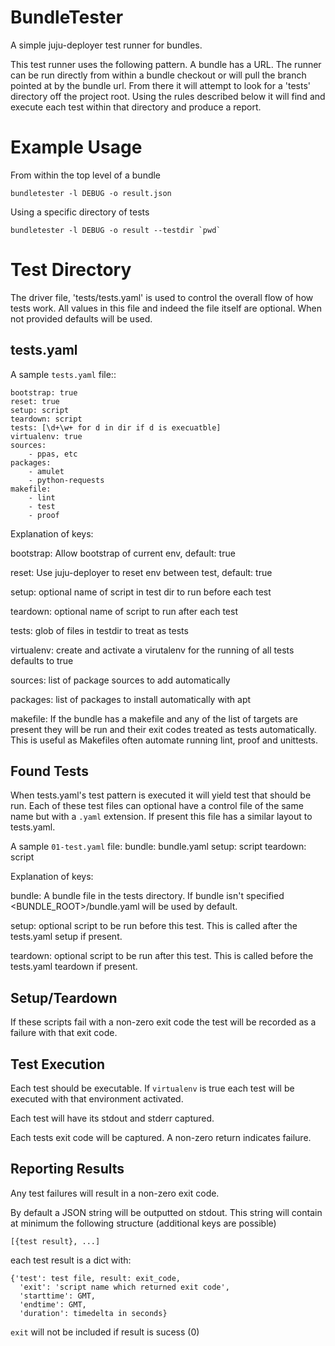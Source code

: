 BundleTester
============

A simple juju-deployer test runner for bundles.

This test runner uses the following pattern. A bundle has a URL.
The runner can be run directly from within a bundle checkout or
will pull the branch pointed at by the bundle url. From there
it will attempt to look for a 'tests' directory off the project 
root. Using the rules described below it will find and execute
each test within that directory and produce a report.

Example Usage
=============

From within the top level of a bundle 

    bundletester -l DEBUG -o result.json

Using a specific directory of tests

    bundletester -l DEBUG -o result --testdir `pwd`


Test Directory
==============

The driver file, 'tests/tests.yaml' is used to control the 
overall flow of how tests work. All values in this file and
indeed the file itself are optional. When not provided defaults
will be used.

tests.yaml
----------

A sample `tests.yaml` file::

    bootstrap: true
    reset: true
    setup: script
    teardown: script
    tests: [\d+\w+ for d in dir if d is execuatble]
    virtualenv: true
    sources:
        - ppas, etc
    packages:
        - amulet
        - python-requests
    makefile:
        - lint
        - test
        - proof

Explanation of keys:

bootstrap: Allow bootstrap of current env, default: true

reset: Use juju-deployer to reset env between test, default: true

setup: optional name of script in test dir to run before each test

teardown: optional name of script to run after each test

tests: glob of files in testdir to treat as tests

virtualenv: create and activate a virutalenv for the running of all tests
defaults to true

sources: list of package sources to add automatically 

packages: list of packages to install automatically with apt

makefile: If the bundle has a makefile and any of the list of targets are
present they will be run and their exit codes treated as tests automatically.
This is useful as Makefiles often automate running lint, proof and unittests.

Found Tests
-----------

When tests.yaml's test pattern is executed it will yield test that should be run. Each
of these test files can optional have a control file of the same name but with a `.yaml`
extension. If present this file has a similar layout to tests.yaml. 

A sample `01-test.yaml` file:
    bundle: bundle.yaml
    setup: script
    teardown: script

Explanation of keys:

bundle: A bundle file in the tests directory. If bundle isn't specified
<BUNDLE_ROOT>/bundle.yaml will be used by default.

setup: optional script to be run before this test. This is called after the
tests.yaml setup if present.

teardown: optional script to be run after this test. This is called before the
tests.yaml teardown if present.

Setup/Teardown
--------------

If these scripts fail with a non-zero exit code the test will be recorded as a failure with
that exit code. 

Test Execution
--------------

Each test should be executable. If `virtualenv` is true each test will be executed with that 
environment activated. 

Each test will have its stdout and stderr captured.

Each tests exit code will be captured. A non-zero return indicates failure.

Reporting Results
-----------------

Any test failures will result in a non-zero exit code. 

By default a JSON string will be outputted on stdout. This string will 
contain at minimum the following structure (additional keys are possible)

    [{test result}, ...]

each test result is a dict with:

    {'test': test file, result: exit_code, 
      'exit': 'script name which returned exit code',
      'starttime': GMT,
      'endtime': GMT,
      'duration': timedelta in seconds}

`exit` will not be included if result is sucess (0)

